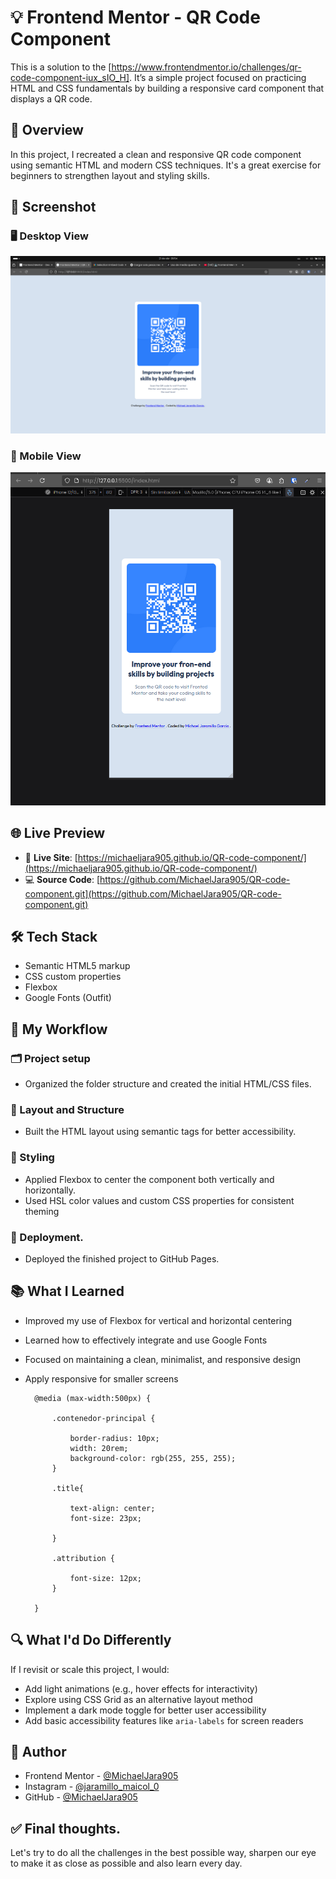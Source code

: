 # 💡 Frontend Mentor - QR Code Component 
This is a solution to the [https://www.frontendmentor.io/challenges/qr-code-component-iux_sIO_H]. It’s a simple project focused on practicing HTML and CSS fundamentals by building a responsive card component that displays a QR code.


## 📌 Overview
In this project, I recreated a clean and responsive QR code component using semantic HTML and modern CSS techniques. It's a great exercise for beginners to strengthen layout and styling skills.


## 📸 Screenshot
### 🖥️ Desktop View
![](./design/capturaDesignQR-Desktop.png)

### 📱 Mobile View
![](./design/CapturaDesignQR-Movil.png)


## 🌐 Live Preview
- 🔗 **Live Site**: [https://michaeljara905.github.io/QR-code-component/](https://michaeljara905.github.io/QR-code-component/)
- 💻 **Source Code**: [https://github.com/MichaelJara905/QR-code-component.git](https://github.com/MichaelJara905/QR-code-component.git)

## 🛠️ Tech Stack
- Semantic HTML5 markup
- CSS custom properties
- Flexbox
- Google Fonts (Outfit)


## 🔄 My Workflow
### 🗂️ Project setup
- Organized the folder structure and created the initial HTML/CSS files.

### 🧱 Layout and Structure
- Built the HTML layout using semantic tags for better accessibility.

### 🎨 Styling
- Applied Flexbox to center the component both vertically and horizontally.
- Used HSL color values and custom CSS properties for consistent theming

### 🚀 Deployment.
- Deployed the finished project to GitHub Pages.


## 📚 What I Learned
- Improved my use of Flexbox for vertical and horizontal centering
- Learned how to effectively integrate and use Google Fonts
- Focused on maintaining a clean, minimalist, and responsive design
- Apply responsive for smaller screens

        @media (max-width:500px) {

            .contenedor-principal {

                border-radius: 10px;
                width: 20rem;
                background-color: rgb(255, 255, 255);
            }
            
            .title{
                
                text-align: center;
                font-size: 23px;
                
            }

            .attribution {

                font-size: 12px;
            }

        }

## 🔍 What I'd Do Differently

If I revisit or scale this project, I would:

- Add light animations (e.g., hover effects for interactivity)
- Explore using CSS Grid as an alternative layout method
- Implement a dark mode toggle for better user accessibility
- Add basic accessibility features like `aria-labels` for screen readers


## 👤 Author
- Frontend Mentor - [@MichaelJara905](https://www.frontendmentor.io/profile/MichaelJara905)
- Instagram - [@jaramillo_maicol_0](https://www.instagram.com/jaramillo_maicol_0)
- GitHub - [@MichaelJara905](https://github.com/MichaelJara905)


## ✅ Final thoughts.
Let's try to do all the challenges in the best possible way, sharpen our eye to make it as close as possible and also learn every day.